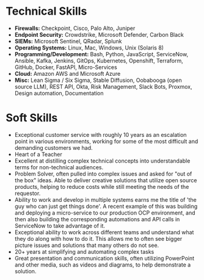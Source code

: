 # Technical Skills
- **Firewalls:** Checkpoint, Cisco, Palo Alto, Juniper
- **Endpoint Security:** Crowdstrike, Microsoft Defender, Carbon Black
- **SIEMs:** Microsoft Sentinel, QRadar, Splunk
- **Operating Systems:** Linux, Mac, Windows, Unix (Solaris 8)
- **Programming/Development:** Bash, Python, JavaScript, ServiceNow, Ansible, Kafka, Jenkins, GitOps, Kubernetes, Openshift, Terraform, GitHub, Docker, FastAPI, Micro-Services
- **Cloud:** Amazon AWS and Microsoft Azure
- **Misc:** Lean Sigma / Six Sigma, Stable Diffusion, Oobabooga (open source LLM), REST API, Okta, Risk Management, Slack Bots, Proxmox, Design automation, Documentation

# Soft Skills
- Exceptional customer service with roughly 10 years as an escalation point in various environments, working for some of the most difficult and demanding customers we had. 
- Heart of a Teacher
- Excellent at distilling complex technical concepts into understandable terms for non-technical audiences.
- Problem Solver, often pulled into complex issues and asked for "out of the box" ideas. Able to deliver creative solutions that utilize open source products, helping to reduce costs while still meeting the needs of the requestor. 
- Ability to work and develop in multiple systems earns me the title of 'the guy who can just get things done'. A recent example of this was building and deploying a micro-service to our production OCP environment, and then also building the corresponding automations and API calls in ServiceNow to take advantage of it.
- Exceptional ability to work across different teams and understand what they do along with how to do it. This allows me to often see bigger picture issues and solutions that many others do not see. 
- 20+ years at simplifying and automating complex tasks
- Great presentation and communication skills, often utilizing PowerPoint and other media, such as videos and diagrams, to help demonstrate a solution.
